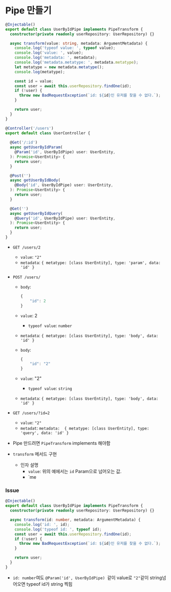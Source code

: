 # Pipe 만들기



```ts
@Injectable()
export default class UserByIdPipe implements PipeTransform {
  constructor(private readonly userRepository: UserRepository) {}

  async transform(value: string, metadata: ArgumentMetadata) {
    console.log('typeof value: ', typeof value);
    console.log('value: ', value);
    console.log('metadata: ', metadata);
    console.log('metadata.metatype: ', metadata.metatype);
    let metatype = new metadata.metatype();
    console.log(metatype);

    const id = value;
    const user = await this.userRepository.findOne(id);
    if (!user) {
      throw new BadRequestException(`id: ${id}인 유저를 찾을 수 없다.`);
    }

    return user;
  }
}
```

```ts
@Controller('/users')
export default class UserController {
  
  @Get('/:id')
  async getUserByIdParam(
    @Param('id', UserByIdPipe) user: UserEntity,
  ): Promise<UserEntity> {
    return user;
  }

  @Post('')
  async getUserByIdBody(
    @Body('id', UserByIdPipe) user: UserEntity,
  ): Promise<UserEntity> {
    return user;
  }

  @Get('')
  async getUserByIdQuery(
    @Query('id', UserByIdPipe) user: UserEntity,
  ): Promise<UserEntity> {
    return user;
  }
}
```

- `GET /users/2`

  - `value`: `"2"`
  - `metadata`:  `{ metatype: [class UserEntity], type: 'param', data: 'id' }`

- `POST /users/`

  - `body`: 

    ```ts
    {
    	"id": 2
    }
    ```

  - `value`: 2

    - `typeof value`: `number`

  - `metadata`: `{ metatype: [class UserEntity], type: 'body', data: 'id' }`

    

  - `body`: 

    ```ts
    {
    	"id": "2"
    }
    ```

  - `value`: "2"

    - `typeof value`: `string`

  - `metadata`: `{ metatype: [class UserEntity], type: 'body', data: 'id' }`

- `GET /users/?id=2`
  - `value`: `"2"`
  - `metadat`: `metadata:  { metatype: [class UserEntity], type: 'query', data: 'id' }`



- Pipe 만드려면 `PipeTransform` implements 해야함
- `transform` 메서드 구현
  - 인자 설명
    - `value`: 위의 예에서는 `id` Param으로 넘어오는 값.
    - `me



### Issue

```ts
@Injectable()
export default class UserByIdPipe implements PipeTransform {
  constructor(private readonly userRepository: UserRepository) {}

  async transform(id: number, metadata: ArgumentMetadata) {
    console.log('id: ', id);
    console.log('typeof id: ', typeof id);
    const user = await this.userRepository.findOne(id);
    if (!user) {
      throw new BadRequestException(`id: ${id}인 유저를 찾을 수 없다.`);
    }

    return user;
  }
}
```

- `id: number`여도 `@Param('id', UserByIdPipe) `같이 value로 `"2"`같이 string넘어오면 typeof id가 string 찍힘